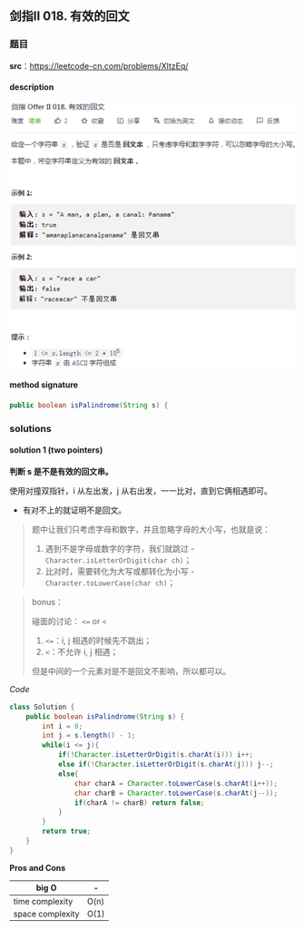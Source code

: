 ## 剑指II 018. 有效的回文

### 题目

**src**：https://leetcode-cn.com/problems/XltzEq/

#### description

<div align="center"> <img src="../pics/labels/CIii_018.png"/> </div>

#### method signature

```java
public boolean isPalindrome(String s) {
```

### solutions

#### solution 1 (two pointers)

**判断 s 是不是有效的回文串。**

使用对撞双指针，i 从左出发，j 从右出发，一一比对，直到它俩相遇即可。

* 有对不上的就证明不是回文。

> 题中让我们只考虑字母和数字，并且忽略字母的大小写，也就是说：
>
> 1. 遇到不是字母或数字的字符，我们就跳过 - `Character.isLetterOrDigit(char ch)`；
> 2. 比对时，需要转化为大写或都转化为小写 - `Character.toLowerCase(char ch)`；



> bonus：
>
> 碰面的讨论： `<=` or `<`
>
> 1. `<=`：i, j 相遇的时候先不跳出；
> 2. `<`：不允许 i, j 相遇；
>
> 但是中间的一个元素对是不是回文不影响，所以都可以。

*Code*

```java
class Solution {
    public boolean isPalindrome(String s) {
        int i = 0;
        int j = s.length() - 1;
        while(i <= j){
            if(!Character.isLetterOrDigit(s.charAt(i))) i++;
            else if(!Character.isLetterOrDigit(s.charAt(j))) j--;
            else{
                char charA = Character.toLowerCase(s.charAt(i++));
                char charB = Character.toLowerCase(s.charAt(j--));
                if(charA != charB) return false;
            }
        }
        return true;
    }
}
```

**Pros and Cons**

| big O            | -    |
| ---------------- | ---- |
| time complexity  | O(n) |
| space complexity | O(1) |

